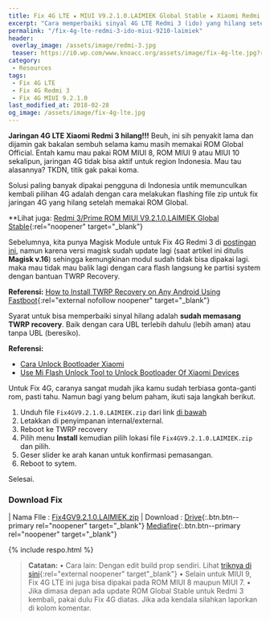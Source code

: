 ```yaml
---
title: Fix 4G LTE ★ MIUI V9.2.1.0.LAIMIEK Global Stable ★ Xiaomi Redmi 3
excerpt: "Cara memperbaiki sinyal 4G LTE Redmi 3 (ido) yang hilang setelah update/install ROM Global V9.2.1.0.LAIMIEK"
permalink: "/fix-4g-lte-redmi-3-ido-miui-9210-laimiek"
header:
 overlay_image: /assets/image/redmi-3.jpg
 teaser: https://i0.wp.com/www.knoacc.org/assets/image/fix-4g-lte.jpg?resize=420,210
category:
 - Resources
tags:
 - Fix 4G LTE
 - Fix 4G Redmi 3
 - Fix 4G MIUI 9.2.1.0
last_modified_at: 2018-02-28
og_image: /assets/image/fix-4g-lte.jpg
---
```

**Jaringan 4G LTE Xiaomi Redmi 3 hilang!!!** Beuh, ini sih penyakit lama dan dijamin gak bakalan sembuh selama kamu masih memakai ROM Global Official. Entah kamu mau pakai ROM MIUI 8, ROM MIUI 9 atau MIUI 10 sekalipun, jaringan 4G tidak bisa aktif untuk region Indonesia. Mau tau alasannya? TKDN, titik gak pakai koma.

Solusi paling banyak dipakai pengguna di Indonesia untik memunculkan kembali pilihan 4G adalah dengan cara melakukan flashing file zip untuk fix jaringan 4G yang hilang setelah memakai ROM Global.

**Lihat juga: [Redmi 3/Prime ROM MIUI V9.2.1.0.LAIMIEK Global Stable](https://mi.knoacc.org/global-stable-miui-92-redmi-3-ido-fastboot-recovery){:rel="noopener" target="_blank"}

Sebelumnya, kita punya Magisk Module untuk Fix 4G Redmi 3 di [postingan ini](https://mi.knoacc.org/magisk-module-fix-4g-enable-redmi-3), namun karena versi magisk sudah update lagi (saat artikel ini ditulis **Magisk v.16**) sehingga kemungkinan modul sudah tidak bisa dipakai lagi. maka mau tidak mau balik lagi dengan cara flash langsung ke partisi system dengan bantuan TWRP Recovery.

**Referensi:** [How to Install TWRP Recovery on Any Android Using Fastboot](https://www.lineageosrom.net/2017/01/guide-install-twrp-recovery-any-android.html?){:rel="external nofollow noopener" target="_blank"}

Syarat untuk bisa memperbaiki sinyal hilang adalah **sudah memasang TWRP recovery**. Baik dengan cara UBL terlebih dahulu (lebih aman) atau tanpa UBL (beresiko).

**Referensi:**
- [Cara Unlock Bootloader Xiaomi](https://mi.knoacc.org/dijamin-sukses-unlock-bootloader-semua-xiaomi)
- [Use Mi Flash Unlock Tool to Unlock Bootloader Of Xiaomi Devices](https://www.lineageosrom.net/2017/01/use-mi-flash-unlock-tool-to-unlock.html)

Untuk Fix 4G, caranya sangat mudah jika kamu sudah terbiasa gonta-ganti rom, pasti tahu. Namun bagi yang belum paham, ikuti saja langkah berikut.

1. Unduh file `Fix4GV9.2.1.0.LAIMIEK.zip` dari link [di bawah](#download-fix)
2. Letakkan di penyimpanan internal/external.
3. Reboot ke TWRP recovery
4. Pilih menu **Install** kemudian pilih lokasi file `Fix4GV9.2.1.0.LAIMIEK.zip` dan pilih.
5. Geser slider ke arah kanan untuk konfirmasi pemasangan.
6. Reboot to sytem.

Selesai.

### Download Fix

| Nama FIle : [Fix4GV9.2.1.0.LAIMIEK.zip](/assets/files/Fix4GV9.2.1.0.LAIMIEK.zip)
| Download : [Drive](/dl/drive?id=X&size=Xname=Fix4GV9.2.1.0.LAIMIEK.zip){:.btn.btn--primary rel="noopener" target="_blank"} [Mediafire](/dl/drive?id=X&size=Xname=Fix4GV9.2.1.0.LAIMIEK.zip){:.btn.btn--primary rel="noopener" target="_blank"}

{% include respo.html %}

> **Catatan:**
> • Cara lain: Dengan edit build prop sendiri. Lihat [triknya di sini](https://www.knoacc.org/2017/07/cara-paten-terbaru-mudah-unlock-4g-lte-xiaomi.html){:rel="external noopener" target"_blank"}
> • Selain untuk MIUI 9, Fix 4G LTE ini juga bisa dipakai pada ROM MIUI 8 maupun MIUI 7.
> • Jika dimasa depan ada update ROM Global Stable untuk Redmi 3 kembali, pakai dulu Fix 4G diatas. Jika ada kendala silahkan laporkan di kolom komentar.